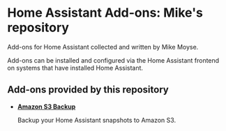 # Home Assistant Add-ons: Mike's repository

Add-ons for Home Assistant collected and written by Mike Moyse.

Add-ons can be installed and configured via the Home Assistant frontend on
systems that have installed Home Assistant.

## Add-ons provided by this repository

- **[Amazon S3 Backup](/amazon-s3-backup)**

  Backup your Home Assistant snapshots to Amazon S3.

